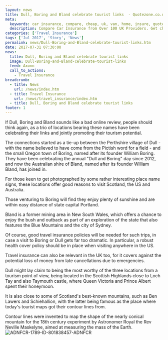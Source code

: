```yaml
---
layout: news
title: Dull, Boring and Bland celebrate tourist links  - Quotezone.co.uk
meta:
  keywords: car insurance, compare, cheap, uk, van, home, insure, quotes, online, comparison, bike, loans, life
  description: Compare Car Insurance from Over 100 UK Providers. Get cheap quotes online now using our fast, free, secure comparison site
categories: ['Travel Insurance']
tags: ['Jul 2017', 'Story', 'News']
permalink: news/Dull-Boring-and-Bland-celebrate-tourist-links.htm
date: 2017-07-31 07:30:00
news:
  title: Dull, Boring and Bland celebrate tourist links 
  image: Dull-Boring-and-Bland-celebrate-tourist-links
  feed: Axonn
  call_to_actions:
    - Travel Insurance
breadcrumb:
  - title: News
    url: /news/index.htm
  - title: Travel Insurance
    url: /news/travel_insurance/index.htm
  - title: Dull, Boring and Bland celebrate tourist links 
footer: 1
---
```


If Dull, Boring and Bland sounds like a bad online review, people should think again, as a trio of locations bearing these names have been celebrating their links and jointly promoting their tourism potential.

The connections started as a tie-up between the Perthshire village of Dull - with the name believed to have come from the Pictish word for a field - and the small Oregon town of Boring, named after its founder William Boring. They have been celebrating the annual &quot;Dull and Boring&quot; day since 2012, and now the Australian shire of Bland, named after its founder William Bland, has joined in.&nbsp;

For those keen to get photographed by some rather interesting place name signs, these locations offer good reasons to visit Scotland, the US and Australia.&nbsp;

Those venturing to Boring will find they enjoy plenty of sunshine and are within easy distance of state capital Portland.

Bland is a former mining area in New South Wales, which offers a chance to enjoy the bush and outback as part of an exploration of the state that also features the Blue Mountains and the city of Sydney. &nbsp;

Of course, good travel insurance policies will be needed for such trips, in case a visit to Boring or Dull gets far too dramatic. In particular, a robust health cover policy should be in place when visiting anywhere in the US.&nbsp;

Travel insurance can also be relevant in the UK too, for it covers against the potential loss of money from late cancellations due to emergencies.

Dull might lay claim to being the most worthy of the three locations from a tourism point of view, being located in the Scottish Highlands close to Loch Tay and also Taymouth castle, where Queen Victoria and Prince Albert spent their honeymoon.

It is also close to some of Scotland&#39;s best-known mountains, such as Ben Lawers and Schiehallion, with the latter being famous as the place where today&#39;s tourist maps got their contour lines from.

Contour lines were invented to map the shape of the nearly conical mountain for the 18th century experiment by Astronomer Royal the Rev Neville Maskelyne, aimed at measuring the mass of the Earth.<img alt="ADNFCR-1789-ID-801838457-ADNFCR" src="http://feeds.directnews.co.uk/feedtrack/justcopyright.gif?feedid=1789&itemid=801838457" />